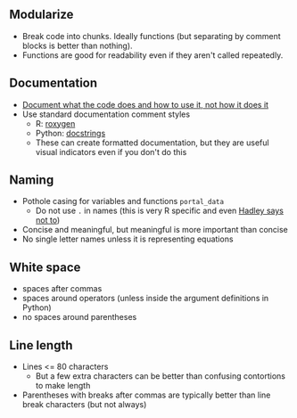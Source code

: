 ## Modularize

* Break code into chunks. Ideally functions (but separating by comment blocks is better than nothing).
* Functions are good for readability even if they aren't called repeatedly.

## Documentation

* [Document what the code does and how to use it, not how it does it](http://journals.plos.org/plosbiology/article?id=10.1371/journal.pbio.1001745#s8)
* Use standard documentation comment styles
    * R: [roxygen](http://r-pkgs.had.co.nz/man.html)
    * Python: [docstrings](https://www.python.org/dev/peps/pep-0257/)
    * These can create formatted documentation, but they are useful visual indicators even if you don't do this

## Naming

* Pothole casing for variables and functions `portal_data`
    * Do not use `.` in names (this is very R specific and even [Hadley says not to](http://adv-r.had.co.nz/Style.html))
* Concise and meaningful, but meaningful is more important than concise
* No single letter names unless it is representing equations

## White space

* spaces after commas
* spaces around operators (unless inside the argument definitions in Python)
* no spaces around parentheses

## Line length

* Lines <= 80 characters
    * But a few extra characters can be better than confusing contortions to make length
* Parentheses with breaks after commas are typically better than line break characters (but not always)
